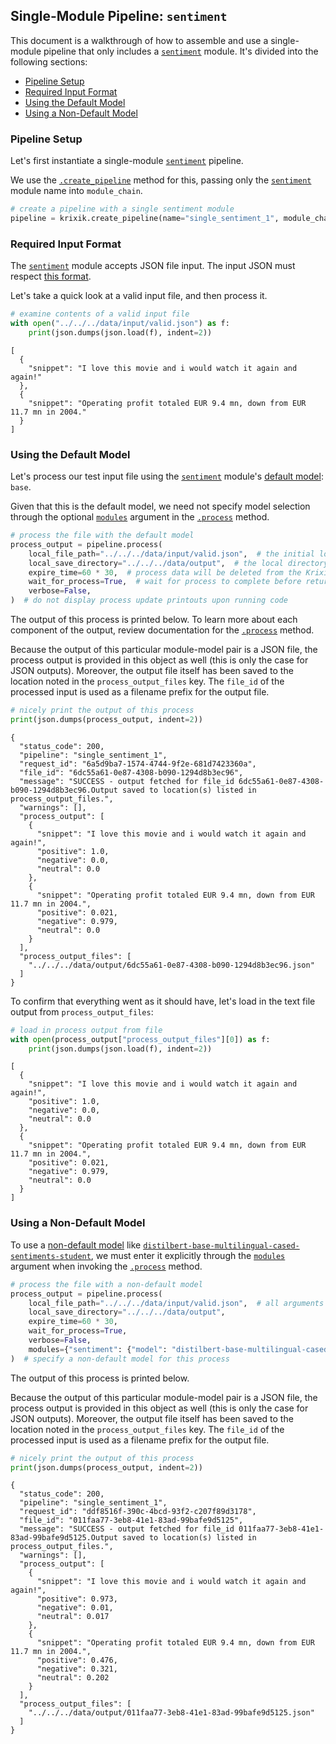## Single-Module Pipeline: `sentiment`

This document is a walkthrough of how to assemble and use a single-module pipeline that only includes a [`sentiment`](../../modules/ai_modules/sentiment_module.md) module. It's divided into the following sections:

- [Pipeline Setup](#pipeline-setup)
- [Required Input Format](#required-input-format)
- [Using the Default Model](#using-the-default-model)
- [Using a Non-Default Model](#using-a-non-default-model)

### Pipeline Setup

Let's first instantiate a single-module [`sentiment`](../../modules/ai_modules/sentiment_module.md) pipeline.

We use the [`.create_pipeline`](../../system/pipeline_creation/create_pipeline.md) method for this, passing only the [`sentiment`](../../modules/ai_modules/sentiment_module.md) module name into `module_chain`.


```python
# create a pipeline with a single sentiment module
pipeline = krixik.create_pipeline(name="single_sentiment_1", module_chain=["sentiment"])
```

### Required Input Format

The [`sentiment`](../../modules/ai_modules/sentiment_module.md) module accepts JSON file input. The input JSON must respect [this format](../../system/parameters_processing_files_through_pipelines/JSON_input_format.md).

Let's take a quick look at a valid input file, and then process it.


```python
# examine contents of a valid input file
with open("../../../data/input/valid.json") as f:
    print(json.dumps(json.load(f), indent=2))
```

    [
      {
        "snippet": "I love this movie and i would watch it again and again!"
      },
      {
        "snippet": "Operating profit totaled EUR 9.4 mn, down from EUR 11.7 mn in 2004."
      }
    ]


### Using the Default Model

Let's process our test input file using the [`sentiment`](../../modules/ai_modules/sentiment_module.md) module's [default model](../../modules/ai_modules/sentiment_module.md#available-models-in-the-sentiment-module): `base`.

Given that this is the default model, we need not specify model selection through the optional [`modules`](../../system/parameters_processing_files_through_pipelines/process_method.md#selecting-models-via-the-modules-argument) argument in the [`.process`](../../system/parameters_processing_files_through_pipelines/process_method.md) method.


```python
# process the file with the default model
process_output = pipeline.process(
    local_file_path="../../../data/input/valid.json",  # the initial local filepath where the input file is stored
    local_save_directory="../../../data/output",  # the local directory that the output file will be saved to
    expire_time=60 * 30,  # process data will be deleted from the Krixik system in 30 minutes
    wait_for_process=True,  # wait for process to complete before returning IDE control to user
    verbose=False,
)  # do not display process update printouts upon running code
```

The output of this process is printed below. To learn more about each component of the output, review documentation for the [`.process`](../../system/parameters_processing_files_through_pipelines/process_method.md) method.

Because the output of this particular module-model pair is a JSON file, the process output is provided in this object as well (this is only the case for JSON outputs).  Moreover, the output file itself has been saved to the location noted in the `process_output_files` key.  The `file_id` of the processed input is used as a filename prefix for the output file.


```python
# nicely print the output of this process
print(json.dumps(process_output, indent=2))
```

    {
      "status_code": 200,
      "pipeline": "single_sentiment_1",
      "request_id": "6a5d9ba7-1574-4744-9f2e-681d7423360a",
      "file_id": "6dc55a61-0e87-4308-b090-1294d8b3ec96",
      "message": "SUCCESS - output fetched for file_id 6dc55a61-0e87-4308-b090-1294d8b3ec96.Output saved to location(s) listed in process_output_files.",
      "warnings": [],
      "process_output": [
        {
          "snippet": "I love this movie and i would watch it again and again!",
          "positive": 1.0,
          "negative": 0.0,
          "neutral": 0.0
        },
        {
          "snippet": "Operating profit totaled EUR 9.4 mn, down from EUR 11.7 mn in 2004.",
          "positive": 0.021,
          "negative": 0.979,
          "neutral": 0.0
        }
      ],
      "process_output_files": [
        "../../../data/output/6dc55a61-0e87-4308-b090-1294d8b3ec96.json"
      ]
    }


To confirm that everything went as it should have, let's load in the text file output from `process_output_files`:


```python
# load in process output from file
with open(process_output["process_output_files"][0]) as f:
    print(json.dumps(json.load(f), indent=2))
```

    [
      {
        "snippet": "I love this movie and i would watch it again and again!",
        "positive": 1.0,
        "negative": 0.0,
        "neutral": 0.0
      },
      {
        "snippet": "Operating profit totaled EUR 9.4 mn, down from EUR 11.7 mn in 2004.",
        "positive": 0.021,
        "negative": 0.979,
        "neutral": 0.0
      }
    ]


### Using a Non-Default Model

To use a [non-default model](../../modules/ai_modules/sentiment_module.md#available-models-in-the-sentiment-module) like [`distilbert-base-multilingual-cased-sentiments-student`](https://huggingface.co/lxyuan/distilbert-base-multilingual-cased-sentiments-student), we must enter it explicitly through the [`modules`](../../system/parameters_processing_files_through_pipelines/process_method.md#selecting-models-via-the-modules-argument) argument when invoking the [`.process`](../../system/parameters_processing_files_through_pipelines/process_method.md) method.


```python
# process the file with a non-default model
process_output = pipeline.process(
    local_file_path="../../../data/input/valid.json",  # all arguments save for modules are as above
    local_save_directory="../../../data/output",
    expire_time=60 * 30,
    wait_for_process=True,
    verbose=False,
    modules={"sentiment": {"model": "distilbert-base-multilingual-cased-sentiments-student"}},
)  # specify a non-default model for this process
```

The output of this process is printed below.

Because the output of this particular module-model pair is a JSON file, the process output is provided in this object as well (this is only the case for JSON outputs).  Moreover, the output file itself has been saved to the location noted in the `process_output_files` key.  The `file_id` of the processed input is used as a filename prefix for the output file.


```python
# nicely print the output of this process
print(json.dumps(process_output, indent=2))
```

    {
      "status_code": 200,
      "pipeline": "single_sentiment_1",
      "request_id": "ddf8516f-390c-4bcd-93f2-c207f89d3178",
      "file_id": "011faa77-3eb8-41e1-83ad-99bafe9d5125",
      "message": "SUCCESS - output fetched for file_id 011faa77-3eb8-41e1-83ad-99bafe9d5125.Output saved to location(s) listed in process_output_files.",
      "warnings": [],
      "process_output": [
        {
          "snippet": "I love this movie and i would watch it again and again!",
          "positive": 0.973,
          "negative": 0.01,
          "neutral": 0.017
        },
        {
          "snippet": "Operating profit totaled EUR 9.4 mn, down from EUR 11.7 mn in 2004.",
          "positive": 0.476,
          "negative": 0.321,
          "neutral": 0.202
        }
      ],
      "process_output_files": [
        "../../../data/output/011faa77-3eb8-41e1-83ad-99bafe9d5125.json"
      ]
    }

